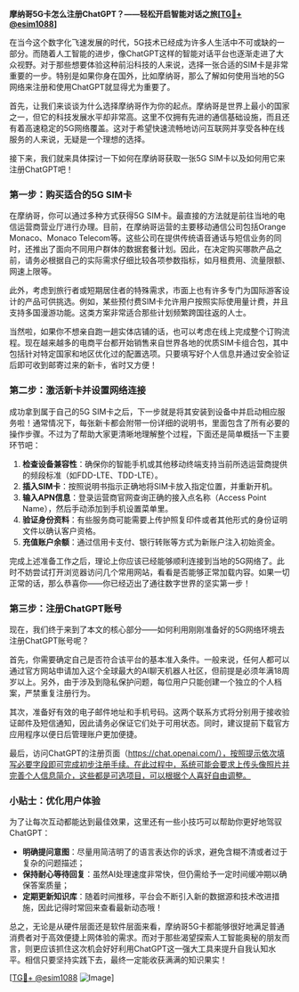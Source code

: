 **摩纳哥5G卡怎么注册ChatGPT？——轻松开启智能对话之旅[[TG💪+ @esim1088](https://t.me/s/esim1088)]**

在当今这个数字化飞速发展的时代，5G技术已经成为许多人生活中不可或缺的一部分。而随着人工智能的进步，像ChatGPT这样的智能对话平台也逐渐走进了大众视野。对于那些想要体验这种前沿科技的人来说，选择一张合适的SIM卡是非常重要的一步。特别是如果你身在国外，比如摩纳哥，那么了解如何使用当地的5G网络来注册和使用ChatGPT就显得尤为重要了。

首先，让我们来谈谈为什么选择摩纳哥作为你的起点。摩纳哥是世界上最小的国家之一，但它的科技发展水平却非常高。这里不仅拥有先进的通信基础设施，而且还有着高速稳定的5G网络覆盖。这对于希望快速流畅地访问互联网并享受各种在线服务的人来说，无疑是一个理想的选择。

接下来，我们就来具体探讨一下如何在摩纳哥获取一张5G SIM卡以及如何用它来注册ChatGPT吧！

### 第一步：购买适合的5G SIM卡

在摩纳哥，你可以通过多种方式获得5G SIM卡。最直接的方法就是前往当地的电信运营商营业厅进行办理。目前，在摩纳哥运营的主要移动通信公司包括Orange Monaco、Monaco Telecom等。这些公司在提供传统语音通话与短信业务的同时，还推出了面向不同用户群体的数据套餐计划。因此，在决定购买哪款产品之前，请务必根据自己的实际需求仔细比较各项参数指标，如月租费用、流量限额、网速上限等。

此外，考虑到旅行者或短期居住者的特殊需求，市面上也有许多专门为国际游客设计的产品可供挑选。例如，某些预付费SIM卡允许用户按照实际使用量计费，并且支持多国漫游功能。这类方案非常适合那些计划频繁跨国往返的人士。

当然啦，如果你不想亲自跑一趟实体店铺的话，也可以考虑在线上完成整个订购流程。现在越来越多的电商平台都开始销售来自世界各地的优质SIM卡组合包，其中包括针对特定国家和地区优化过的配置选项。只要填写好个人信息并通过安全验证后即可收到邮寄过来的新卡，省时又方便！

### 第二步：激活新卡并设置网络连接

成功拿到属于自己的5G SIM卡之后，下一步就是将其安装到设备中并启动相应服务啦！通常情况下，每张新卡都会附带一份详细的说明书，里面包含了所有必要的操作步骤。不过为了帮助大家更清晰地理解整个过程，下面还是简单概括一下主要环节吧：

1. **检查设备兼容性**：确保你的智能手机或其他移动终端支持当前所选运营商提供的频段标准（如FDD-LTE、TDD-LTE）。
2. **插入SIM卡**：按照说明书指示正确地将SIM卡放入指定位置，并重新开机。
3. **输入APN信息**：登录运营商官网查询正确的接入点名称（Access Point Name），然后手动添加到手机设置菜单里。
4. **验证身份资料**：有些服务商可能需要上传护照复印件或者其他形式的身份证明文件以确认客户资格。
5. **充值账户余额**：通过信用卡支付、银行转账等方式为新账户注入初始资金。

完成上述准备工作之后，理论上你应该已经能够顺利连接到当地的5G网络了。此时不妨尝试打开浏览器访问几个常用网站，看看是否能够正常加载内容。如果一切正常的话，那么恭喜你——你已经迈出了通往数字世界的坚实第一步！

### 第三步：注册ChatGPT账号

现在，我们终于来到了本文的核心部分——如何利用刚刚准备好的5G网络环境去注册ChatGPT账号呢？

首先，你需要确定自己是否符合该平台的基本准入条件。一般来说，任何人都可以通过官方网站申请加入这个全球最大的AI聊天机器人社区，但前提是必须年满18周岁以上。另外，由于涉及到隐私保护问题，每位用户只能创建一个独立的个人档案，严禁重复注册行为。

其次，准备好有效的电子邮件地址和手机号码。这两个联系方式将分别用于接收验证邮件及短信通知，因此请务必保证它们处于可用状态。同时，建议提前下载官方应用程序以便日后管理账户更加便捷。

最后，访问ChatGPT的注册页面（https://chat.openai.com/），按照提示依次填写必要字段即可完成初步注册手续。在此过程中，系统可能会要求上传头像照片并完善个人信息简介，这些都是可选项目，可以根据个人喜好自由调整。

### 小贴士：优化用户体验

为了让每次互动都能达到最佳效果，这里还有一些小技巧可以帮助你更好地驾驭ChatGPT：

- **明确提问意图**：尽量用简洁明了的语言表达你的诉求，避免含糊不清或者过于复杂的问题描述；
- **保持耐心等待回复**：虽然AI处理速度非常快，但仍需给予一定时间缓冲期以确保答案质量；
- **定期更新知识库**：随着时间推移，平台会不断引入新的数据源和技术改进措施，因此记得时常回来查看最新动态哦！

总之，无论是从硬件层面还是软件层面来看，摩纳哥5G卡都能够很好地满足普通消费者对于高效便捷上网体验的需求。而对于那些渴望探索人工智能奥秘的朋友而言，则更应该抓住这次机会好好利用ChatGPT这一强大工具来提升自我认知水平。相信只要坚持实践下去，最终一定能收获满满的知识果实！

[[TG💪+ @esim1088](https://t.me/s/esim1088) ![Image](https://i.postimg.cc/4NQfJmqS/Snipaste-2025-05-13-00-14-12.png)]